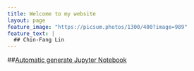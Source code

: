 ```yaml
---
title: Welcome to my website
layout: page
feature_image: "https://picsum.photos/1300/400?image=989"
feature_text: |
  ## Chin-Fang Lin
---
```


##[Automatic generate Jupyter Notebook](https://github.com/chinfang/auto-jupyter-notebook)
